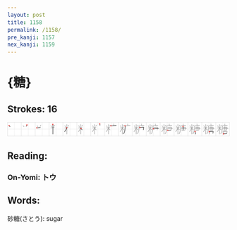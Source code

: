 ```yaml
---
layout: post
title: 1158
permalink: /1158/
pre_kanji: 1157
nex_kanji: 1159
---
```


# {糖}

## Strokes: 16

<div class="stroke"><img src="../images/E7B396.png" /></div>

## Reading:

### On-Yomi: トウ

## Words:

砂糖(さとう): sugar
